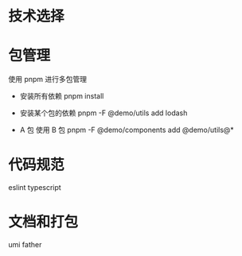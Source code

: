 # 技术选择

# 包管理

使用 pnpm 进行多包管理

- 安装所有依赖
  pnpm install

- 安装某个包的依赖
  pnpm -F @demo/utils add lodash

- A 包 使用 B 包
  pnpm -F @demo/components add @demo/utils@\*

# 代码规范

eslint
typescript

# 文档和打包

umi
father
